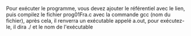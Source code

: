 Pour exécuter le programme, vous devez ajouter le référentiel avec le lien, puis
compilez le fichier prog01Fra.c avec la commande gcc (nom du fichier), après cela, il renverra un exécutable appelé a.out, pour
exécutez-le, il dira ./ et le nom de l'exécutable

